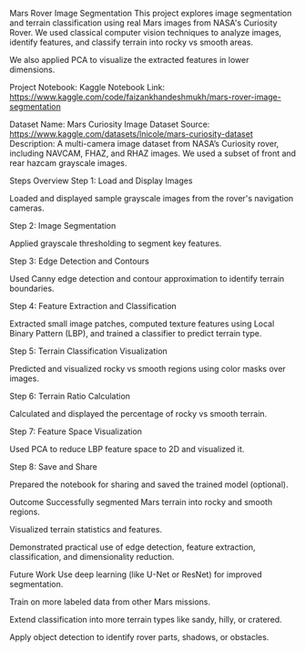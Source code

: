 ﻿Mars Rover Image Segmentation
This project explores image segmentation and terrain classification using real Mars images from NASA's Curiosity Rover. We used classical computer vision techniques to analyze images, identify features, and classify terrain into rocky vs smooth areas.

We also applied PCA to visualize the extracted features in lower dimensions.

Project Notebook:
Kaggle Notebook Link: https://www.kaggle.com/code/faizankhandeshmukh/mars-rover-image-segmentation

Dataset
Name: Mars Curiosity Image Dataset
Source: https://www.kaggle.com/datasets/lnicole/mars-curiosity-dataset
Description: A multi-camera image dataset from NASA’s Curiosity rover, including NAVCAM, FHAZ, and RHAZ images. We used a subset of front and rear hazcam grayscale images.

Steps Overview
Step 1: Load and Display Images

Loaded and displayed sample grayscale images from the rover's navigation cameras.

Step 2: Image Segmentation

Applied grayscale thresholding to segment key features.

Step 3: Edge Detection and Contours

Used Canny edge detection and contour approximation to identify terrain boundaries.

Step 4: Feature Extraction and Classification

Extracted small image patches, computed texture features using Local Binary Pattern (LBP), and trained a classifier to predict terrain type.

Step 5: Terrain Classification Visualization

Predicted and visualized rocky vs smooth regions using color masks over images.

Step 6: Terrain Ratio Calculation

Calculated and displayed the percentage of rocky vs smooth terrain.

Step 7: Feature Space Visualization

Used PCA to reduce LBP feature space to 2D and visualized it.

Step 8: Save and Share

Prepared the notebook for sharing and saved the trained model (optional).

Outcome
Successfully segmented Mars terrain into rocky and smooth regions.

Visualized terrain statistics and features.

Demonstrated practical use of edge detection, feature extraction, classification, and dimensionality reduction.

Future Work
Use deep learning (like U-Net or ResNet) for improved segmentation.

Train on more labeled data from other Mars missions.

Extend classification into more terrain types like sandy, hilly, or cratered.

Apply object detection to identify rover parts, shadows, or obstacles.